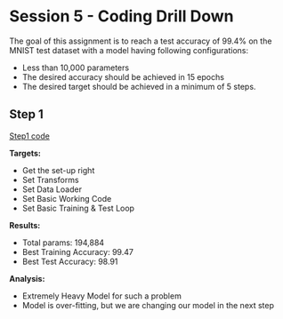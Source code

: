 # Session 5 - Coding Drill Down

The goal of this assignment is to reach a test accuracy of 99.4% on the MNIST test dataset with a model having following configurations:

- Less than 10,000 parameters
- The desired accuracy should be achieved in 15 epochs
- The desired target should be achieved in a minimum of 5 steps.

## Step 1

[Step1 code](https://github.com/Noopuragr/EVA4/blob/master/S5/Step1/Step_1.ipynb)

**Targets:**

- Get the set-up right
- Set Transforms
- Set Data Loader
- Set Basic Working Code
- Set Basic Training & Test Loop

**Results:**
- Total params: 194,884
- Best Training Accuracy: 99.47
- Best Test Accuracy: 98.91

**Analysis:**
- Extremely Heavy Model for such a problem
- Model is over-fitting, but we are changing our model in the next step
